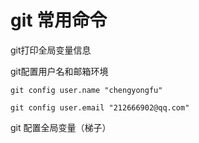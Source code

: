 # git 常用命令



git打印全局变量信息

  



git配置用户名和邮箱环境

```
git config user.name "chengyongfu" 

git config user.email "212666902@qq.com"
```





git 配置全局变量（梯子）



